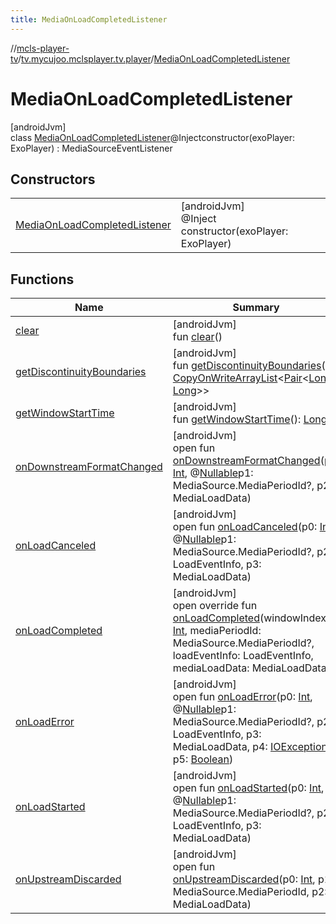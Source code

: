 ```yaml
---
title: MediaOnLoadCompletedListener
---
```

//[mcls-player-tv](../../../index.html)/[tv.mycujoo.mclsplayer.tv.player](../index.html)/[MediaOnLoadCompletedListener](index.html)



# MediaOnLoadCompletedListener



[androidJvm]\
class [MediaOnLoadCompletedListener](index.html)@Injectconstructor(exoPlayer: ExoPlayer) : MediaSourceEventListener



## Constructors


| | |
|---|---|
| [MediaOnLoadCompletedListener](-media-on-load-completed-listener.html) | [androidJvm]<br>@Inject<br>constructor(exoPlayer: ExoPlayer) |


## Functions


| Name | Summary |
|---|---|
| [clear](clear.html) | [androidJvm]<br>fun [clear](clear.html)() |
| [getDiscontinuityBoundaries](get-discontinuity-boundaries.html) | [androidJvm]<br>fun [getDiscontinuityBoundaries](get-discontinuity-boundaries.html)(): [CopyOnWriteArrayList](https://developer.android.com/reference/kotlin/java/util/concurrent/CopyOnWriteArrayList.html)&lt;[Pair](https://kotlinlang.org/api/latest/jvm/stdlib/kotlin/-pair/index.html)&lt;[Long](https://kotlinlang.org/api/latest/jvm/stdlib/kotlin/-long/index.html), [Long](https://kotlinlang.org/api/latest/jvm/stdlib/kotlin/-long/index.html)&gt;&gt; |
| [getWindowStartTime](get-window-start-time.html) | [androidJvm]<br>fun [getWindowStartTime](get-window-start-time.html)(): [Long](https://kotlinlang.org/api/latest/jvm/stdlib/kotlin/-long/index.html) |
| [onDownstreamFormatChanged](index.html#-928968517%2FFunctions%2F-1202460562) | [androidJvm]<br>open fun [onDownstreamFormatChanged](index.html#-928968517%2FFunctions%2F-1202460562)(p0: [Int](https://kotlinlang.org/api/latest/jvm/stdlib/kotlin/-int/index.html), @[Nullable](https://developer.android.com/reference/kotlin/androidx/annotation/Nullable.html)p1: MediaSource.MediaPeriodId?, p2: MediaLoadData) |
| [onLoadCanceled](index.html#-1773886879%2FFunctions%2F-1202460562) | [androidJvm]<br>open fun [onLoadCanceled](index.html#-1773886879%2FFunctions%2F-1202460562)(p0: [Int](https://kotlinlang.org/api/latest/jvm/stdlib/kotlin/-int/index.html), @[Nullable](https://developer.android.com/reference/kotlin/androidx/annotation/Nullable.html)p1: MediaSource.MediaPeriodId?, p2: LoadEventInfo, p3: MediaLoadData) |
| [onLoadCompleted](on-load-completed.html) | [androidJvm]<br>open override fun [onLoadCompleted](on-load-completed.html)(windowIndex: [Int](https://kotlinlang.org/api/latest/jvm/stdlib/kotlin/-int/index.html), mediaPeriodId: MediaSource.MediaPeriodId?, loadEventInfo: LoadEventInfo, mediaLoadData: MediaLoadData) |
| [onLoadError](index.html#2036408342%2FFunctions%2F-1202460562) | [androidJvm]<br>open fun [onLoadError](index.html#2036408342%2FFunctions%2F-1202460562)(p0: [Int](https://kotlinlang.org/api/latest/jvm/stdlib/kotlin/-int/index.html), @[Nullable](https://developer.android.com/reference/kotlin/androidx/annotation/Nullable.html)p1: MediaSource.MediaPeriodId?, p2: LoadEventInfo, p3: MediaLoadData, p4: [IOException](https://developer.android.com/reference/kotlin/java/io/IOException.html), p5: [Boolean](https://kotlinlang.org/api/latest/jvm/stdlib/kotlin/-boolean/index.html)) |
| [onLoadStarted](index.html#-1307665249%2FFunctions%2F-1202460562) | [androidJvm]<br>open fun [onLoadStarted](index.html#-1307665249%2FFunctions%2F-1202460562)(p0: [Int](https://kotlinlang.org/api/latest/jvm/stdlib/kotlin/-int/index.html), @[Nullable](https://developer.android.com/reference/kotlin/androidx/annotation/Nullable.html)p1: MediaSource.MediaPeriodId?, p2: LoadEventInfo, p3: MediaLoadData) |
| [onUpstreamDiscarded](index.html#1331629843%2FFunctions%2F-1202460562) | [androidJvm]<br>open fun [onUpstreamDiscarded](index.html#1331629843%2FFunctions%2F-1202460562)(p0: [Int](https://kotlinlang.org/api/latest/jvm/stdlib/kotlin/-int/index.html), p1: MediaSource.MediaPeriodId, p2: MediaLoadData) |

